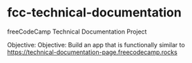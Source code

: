 # fcc-technical-documentation
freeCodeCamp Technical Documentation Project

Objective: Objective: Build an app that is functionally similar to https://technical-documentation-page.freecodecamp.rocks